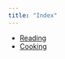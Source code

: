 ```yaml
---
title: "Index"
---
```


<ul class="index">

<li><a href="/r">Reading</a></li>
<li><a href="/c">Cooking</a></li>
</ul>
